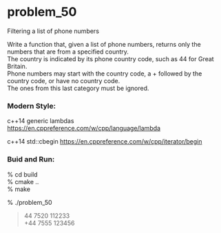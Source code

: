 problem_50
===============

Filtering a list of phone numbers  

Write a function that, given a list of phone numbers, returns only the numbers that are from a specified country.   
The country is indicated by its phone country code, such as 44 for Great Britain.   
Phone numbers may start with the country code, a + followed by the country code, or have no country code.   
The ones from this last category must be ignored.


### Modern Style:  
c++14 generic lambdas
https://en.cppreference.com/w/cpp/language/lambda

c++14 std::cbegin
https://en.cppreference.com/w/cpp/iterator/begin

### Buid and Run:  
% cd build  
% cmake ..  
% make  

% ./problem_50 
> 44 7520 112233  
> +44 7555 123456  



